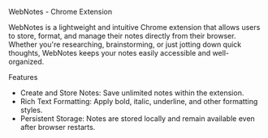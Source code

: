 WebNotes - Chrome Extension

WebNotes is a lightweight and intuitive Chrome extension that allows users to store, format, and manage their notes directly from their browser. Whether you're researching, brainstorming, or just jotting down quick thoughts, WebNotes keeps your notes easily accessible and well-organized.

Features

- Create and Store Notes: Save unlimited notes within the extension.
- Rich Text Formatting: Apply bold, italic, underline, and other formatting styles.
- Persistent Storage: Notes are stored locally and remain available even after browser restarts.
